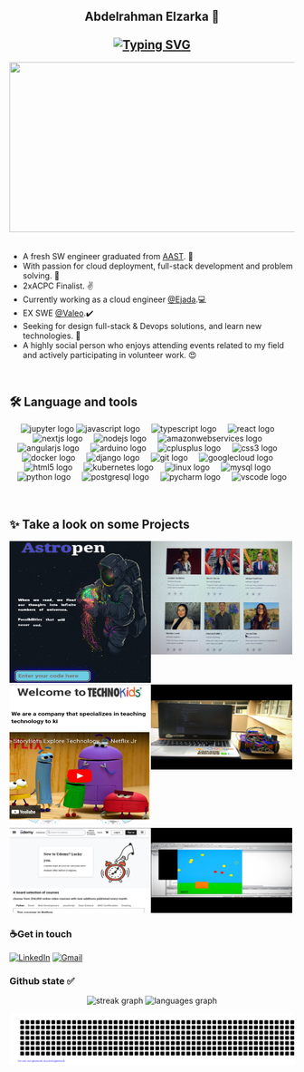 
<h2 align="center">Abdelrahman Elzarka 🤖<br><br>
<a href="https://git.io/typing-svg"><img src="https://readme-typing-svg.herokuapp.com?font=Fira+Code&size=32&pause=1000&center=true&width=435&lines=Software+Engineer;Full+stack+developer;GCP+certified;Problem+solver;Cloud+engineer+@ejada;" alt="Typing SVG" /></a>
</h2>


 
  <div align="center">
  <img src="https://media.giphy.com/media/dWesBcTLavkZuG35MI/giphy.gif" width="600" height="300"/>
</div>
<br>

- A fresh SW engineer graduated from <a href="https://aast.edu/en/"> AAST</a>. 🏢
- With passion for cloud deployment, full-stack development and problem solving. 💫
- 2xACPC Finalist. ✌️ 
- Currently working as a cloud engineer <a href="https://www.ejada.com/web/ejada/home">@Ejada</a>.💻
- EX SWE <a href="https://www.valeo.com/en/"> @Valeo</a>.✔️
- Seeking for design full-stack & Devops solutions, and learn new technologies. 💭
- A highly social person who enjoys attending events related to my field and actively participating in volunteer work. 😍


<br>
<h2 align="left">🛠 Language and tools</h2>
<div align="center">
   <img src="https://cdn.simpleicons.org/jupyter/F37626" height="40" alt="jupyter logo"  />
  <img src="https://cdn.jsdelivr.net/gh/devicons/devicon/icons/javascript/javascript-original.svg" height="40" alt="javascript logo"  />
  <img width="12" />
  <img src="https://cdn.jsdelivr.net/gh/devicons/devicon/icons/typescript/typescript-original.svg" height="40" alt="typescript logo"  />
  <img width="12" />
  <img src="https://cdn.jsdelivr.net/gh/devicons/devicon/icons/react/react-original.svg" height="40" alt="react logo"  />
  <img width="12" />
  <img src="https://cdn.jsdelivr.net/gh/devicons/devicon/icons/nextjs/nextjs-original.svg" height="40" alt="nextjs logo"  />
  <img width="12" />
  <img src="https://cdn.jsdelivr.net/gh/devicons/devicon/icons/nodejs/nodejs-original.svg" height="40" alt="nodejs logo"  />
  <img width="12" />
  <img src="https://cdn.jsdelivr.net/gh/devicons/devicon/icons/amazonwebservices/amazonwebservices-line-wordmark.svg" height="40" alt="amazonwebservices logo"  />
  <img width="12" />
  <img src="https://cdn.jsdelivr.net/gh/devicons/devicon/icons/angularjs/angularjs-original.svg" height="40" alt="angularjs logo"  />
  <img width="12" />
  <img src="https://cdn.jsdelivr.net/gh/devicons/devicon/icons/arduino/arduino-original.svg" height="40" alt="arduino logo"  />
  <img width="12" />
  <img src="https://cdn.jsdelivr.net/gh/devicons/devicon/icons/cplusplus/cplusplus-original.svg" height="40" alt="cplusplus logo"  />
  <img width="12" />
  <img src="https://cdn.jsdelivr.net/gh/devicons/devicon/icons/css3/css3-original.svg" height="40" alt="css3 logo"  />
  <img width="12" />
  <img src="https://cdn.jsdelivr.net/gh/devicons/devicon/icons/docker/docker-original.svg" height="40" alt="docker logo"  />
  <img width="12" />
  <img src="https://cdn.jsdelivr.net/gh/devicons/devicon/icons/django/django-plain.svg" height="40" alt="django logo"  />
  <img width="12" />
  <img src="https://cdn.jsdelivr.net/gh/devicons/devicon/icons/git/git-original.svg" height="40" alt="git logo"  />
  <img width="12" />
  <img src="https://cdn.jsdelivr.net/gh/devicons/devicon/icons/googlecloud/googlecloud-original.svg" height="40" alt="googlecloud logo"  />
  <img width="12" />
  <img src="https://cdn.jsdelivr.net/gh/devicons/devicon/icons/html5/html5-original.svg" height="40" alt="html5 logo"  />
  <img width="12" />
  <img src="https://cdn.jsdelivr.net/gh/devicons/devicon/icons/kubernetes/kubernetes-plain.svg" height="40" alt="kubernetes logo"  />
  <img width="12" />
  <img src="https://cdn.jsdelivr.net/gh/devicons/devicon/icons/linux/linux-original.svg" height="40" alt="linux logo"  />
  <img width="12" />
  <img src="https://cdn.jsdelivr.net/gh/devicons/devicon/icons/mysql/mysql-original.svg" height="40" alt="mysql logo"  />
  <img width="12" />
  <img src="https://cdn.jsdelivr.net/gh/devicons/devicon/icons/python/python-original.svg" height="40" alt="python logo"  />
  <img width="12" />
  <img src="https://cdn.jsdelivr.net/gh/devicons/devicon/icons/postgresql/postgresql-original.svg" height="40" alt="postgresql logo"  />
  <img width="12" />
  <img src="https://cdn.jsdelivr.net/gh/devicons/devicon/icons/pycharm/pycharm-original.svg" height="40" alt="pycharm logo"  />
  <img width="12" />
  <img src="https://cdn.jsdelivr.net/gh/devicons/devicon/icons/vscode/vscode-original.svg" height="40" alt="vscode logo"  />
  
</div>


<br>
<br>


<h2 align="left">✨ Take a look on some Projects </h2>


<div align="center" style="display: flex; justify-content: left; flex-wrap: wrap;">
      <a href="https://github.com/Abdelrahmanelzarka/Astropen" target="_blank" >
    <img src="./Asteropen.jpg" alt="Asteropen" height ="250" width="250">
  </a> 

 
 </a>
        <a href="https://github.com/Abdelrahmanelzarka/BrainiaConnect" target="_blank"  >
    <img src="./BrainniaConnect.jpg" alt="BrainniaConnect" height ="200" width="250" >
  </a> 
   <a href="https://github.com/Abdelrahmanelzarka/Techno_Kids_app" target="_blank" >
    <img src="./Technokids.jpg" alt="TechnoKids" height ="250" width="250">
  </a>

  <a href="https://github.com/Abdelrahmanelzarka/Voice_controlled_car" target="_blank">
    <img src="./Voic_controlled_car.jpg" alt="Voic_controlled_car" height ="150" width="250">
  <a href="https://github.com/Abdelrahmanelzarka/full_udemy_project" target="_blank">
    <img src="./Udemy.jpg" alt="Udemy" height ="150" width="250">
  </a>
  <a href="https://github.com/Abdelrahmanelzarka/Balloon_Popper_Game" target="_blank">
    <img src="./Ballon_game.jpg" alt="Ballon_game" height ="150" width="250">
  </a>
</div>


###

<h3>☕Get in touch</h3>
<div align="left">
 <a href="https://www.linkedin.com/in/abdelrahmanelzarka/"><img src="https://img.shields.io/badge/linkedin-%230A66C2.svg?style=plastic&logo=linkedin&logoColor=white" alt="LinkedIn"/></a>
 <a href="mailto:abdelrahmanelzarka18@gmail.com@gmail.com"><img img src="https://img.shields.io/badge/gmail-%23EA4335.svg?style=plastic&logo=gmail&logoColor=white" alt="Gmail"/></a>
  </div>

###

###  Github state ✅
<div align="center">
  <img src="https://streak-stats.demolab.com?user=Abdelrahmanelzarka&locale=en&mode=weekly&theme=dracula&hide_border=false&border_radius=12&date_format=M%20j%5B,%20Y%5D" height="130" alt="streak graph"  />
  <img src="https://github-readme-stats.vercel.app/api/top-langs?username=Abdelrahmanelzarka&locale=en&hide_title=false&layout=compact&card_width=320&langs_count=5&theme=ocean_dark&hide_border=false" height="130" alt="languages graph"  />
</div>

![gitartwork](./gitartwork.svg)








